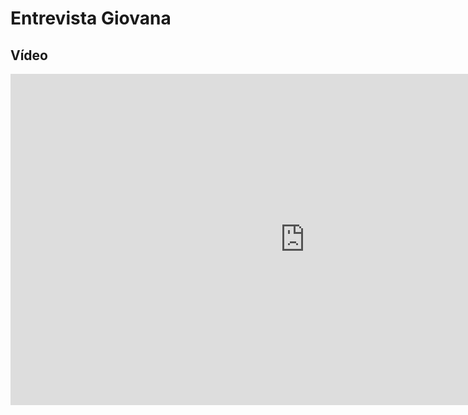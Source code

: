 # Entrevista Giovana

## Vídeo

<iframe width="942" height="530" src="https://www.youtube.com/embed/B2pGj_q4-rA" title="Entrevista Giovana | IHC | Avaliação Storyboards" frameborder="0" allow="accelerometer; autoplay; clipboard-write; encrypted-media; gyroscope; picture-in-picture" allowfullscreen></iframe>